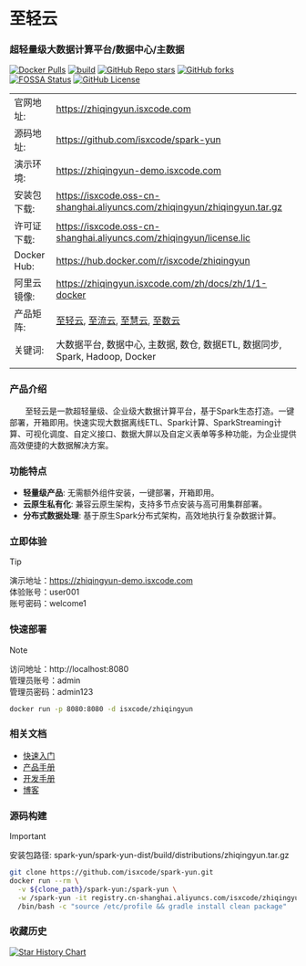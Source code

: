 # 至轻云

### 超轻量级大数据计算平台/数据中心/主数据

[![Docker Pulls](https://img.shields.io/docker/pulls/isxcode/zhiqingyun)](https://hub.docker.com/r/isxcode/zhiqingyun)
[![build](https://github.com/isxcode/spark-yun/actions/workflows/build-app.yml/badge.svg?branch=main)](https://github.com/isxcode/spark-yun/actions/workflows/build-app.yml)
[![GitHub Repo stars](https://img.shields.io/github/stars/isxcode/spark-yun)](https://github.com/isxcode/spark-yun)
[![GitHub forks](https://img.shields.io/github/forks/isxcode/spark-yun)](https://github.com/isxcode/spark-yun/fork)
[![FOSSA Status](https://app.fossa.com/api/projects/git%2Bgithub.com%2Fisxcode%2Fspark-yun.svg?type=shield&issueType=license)](https://app.fossa.com/projects/git%2Bgithub.com%2Fisxcode%2Fspark-yun?ref=badge_shield&issueType=license)
[![GitHub License](https://img.shields.io/github/license/isxcode/spark-yun)](https://github.com/isxcode/spark-yun/blob/main/LICENSE)

|             |                                                                                                                                                         |
|-------------|---------------------------------------------------------------------------------------------------------------------------------------------------------|
| 官网地址:       | https://zhiqingyun.isxcode.com                                                                                                                          |
| 源码地址:       | https://github.com/isxcode/spark-yun                                                                                                                    |
| 演示环境:       | https://zhiqingyun-demo.isxcode.com                                                                                                                     |
| 安装包下载:      | https://isxcode.oss-cn-shanghai.aliyuncs.com/zhiqingyun/zhiqingyun.tar.gz                                                                               |
| 许可证下载:      | https://isxcode.oss-cn-shanghai.aliyuncs.com/zhiqingyun/license.lic                                                                                     |
| Docker Hub: | https://hub.docker.com/r/isxcode/zhiqingyun                                                                                                             |
| 阿里云镜像:      | https://zhiqingyun.isxcode.com/zh/docs/zh/1/1-docker                                                                                                    |
| 产品矩阵:       | [至轻云](https://zhiqingyun.isxcode.com), [至流云](https://zhiliuyun.isxcode.com), [至慧云](https://zhihuiyun.isxcode.com), [至数云](https://zhishuyun.isxcode.com) |
| 关键词:        | 大数据平台, 数据中心, 主数据, 数仓, 数据ETL, 数据同步, Spark, Hadoop, Docker                                                                                                |
|             |                                                                                                                                                         |

### 产品介绍

&nbsp;&nbsp;&nbsp;&nbsp;&nbsp;&nbsp;&nbsp;至轻云是一款超轻量级、企业级大数据计算平台，基于Spark生态打造。一键部署，开箱即用。快速实现大数据离线ETL、Spark计算、SparkStreaming计算、可视化调度、自定义接口、数据大屏以及自定义表单等多种功能，为企业提供高效便捷的大数据解决方案。

### 功能特点

- **轻量级产品**: 无需额外组件安装，一键部署，开箱即用。
- **云原生私有化**: 兼容云原生架构，支持多节点安装与高可用集群部署。
- **分布式数据处理**: 基于原生Spark分布式架构，高效地执行复杂数据计算。

### 立即体验

> [!TIP]
> 演示地址：https://zhiqingyun-demo.isxcode.com </br>
> 体验账号：user001 </br>
> 账号密码：welcome1

### 快速部署

> [!NOTE]
> 访问地址：http://localhost:8080 <br/>
> 管理员账号：admin <br/>
> 管理员密码：admin123

```bash
docker run -p 8080:8080 -d isxcode/zhiqingyun
```

### 相关文档

- [快速入门](https://zhiqingyun.isxcode.com/zh/docs/zh/1/0)
- [产品手册](https://zhiqingyun.isxcode.com/zh/docs/zh/2/0)
- [开发手册](https://zhiqingyun.isxcode.com/zh/docs/zh/5/1)
- [博客](https://ispong.isxcode.com/tags/spark/)

### 源码构建

> [!IMPORTANT]
> 安装包路径: spark-yun/spark-yun-dist/build/distributions/zhiqingyun.tar.gz

```bash
git clone https://github.com/isxcode/spark-yun.git
docker run --rm \
  -v ${clone_path}/spark-yun:/spark-yun \
  -w /spark-yun -it registry.cn-shanghai.aliyuncs.com/isxcode/zhiqingyun-build:amd-latest \
  /bin/bash -c "source /etc/profile && gradle install clean package"
```

### 收藏历史

[![Star History Chart](https://api.star-history.com/svg?repos=isxcode/spark-yun&type=Date)](https://www.star-history.com/#isxcode/spark-yun&Date)
